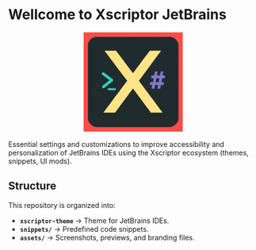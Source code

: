 # Wellcome to Xscriptor JetBrains

<p align="center"> <img src="./assets/icon.png" width="200" alt="Xscriptor Theme logo" /> </p>

Essential settings and customizations to improve accessibility and personalization of JetBrains IDEs using the Xscriptor ecosystem (themes, snippets, UI mods).

## Structure

This repository is organized into:

- **`xscriptor-theme`** → Theme for JetBrains IDEs.
- **`snippets/`** → Predefined code snippets.
- **`assets/`** → Screenshots, previews, and branding files.



